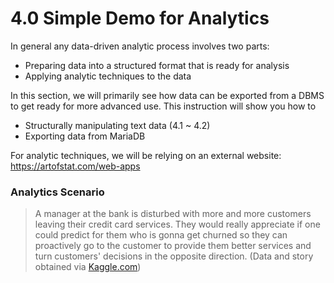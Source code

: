 # 4.0 Simple Demo for Analytics

In general any data-driven analytic process involves two parts: 

* Preparing data into a structured format that is ready for analysis 
* Applying analytic techniques to the data

In this section, we will primarily see how data can be exported from a DBMS to get ready for more advanced use. This instruction will show you how to 

* Structurally manipulating text data (4.1 ~ 4.2)
* Exporting data from MariaDB

For analytic techniques, we will be relying on an external website: https://artofstat.com/web-apps

### Analytics Scenario

> A manager at the bank is disturbed with more and more customers leaving their credit card services. They would really appreciate if one could predict for them who is gonna get churned so they can proactively go to the customer to provide them better services and turn customers' decisions in the opposite direction. (Data and story obtained via [Kaggle.com](https://www.kaggle.com/sakshigoyal7/credit-card-customers))

